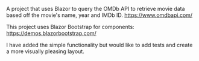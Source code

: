 A project that uses Blazor to query the OMDb API to retrieve movie data based off the movie's name, year and IMDb ID. https://www.omdbapi.com/

This project uses Blazor Bootstrap for components: https://demos.blazorbootstrap.com/

I have added the simple functionality but would like to add tests and create a more visually pleasing layout.
